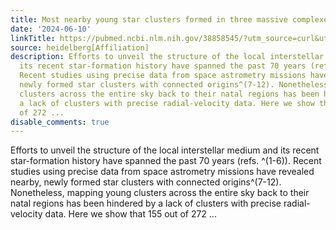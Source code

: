 ```yaml
---
title: Most nearby young star clusters formed in three massive complexes
date: '2024-06-10'
linkTitle: https://pubmed.ncbi.nlm.nih.gov/38858545/?utm_source=curl&utm_medium=rss&utm_campaign=pubmed-2&utm_content=1FakS-2QOkCT8HsMOQP1bCRQ4YzyumYOmxmF0moLsQ3dFB1E9V&fc=20220326224207&ff=20240611181022&v=2.18.0.post9+e462414
source: heidelberg[Affiliation]
description: Efforts to unveil the structure of the local interstellar medium and
  its recent star-formation history have spanned the past 70 years (refs. ^(1-6)).
  Recent studies using precise data from space astrometry missions have revealed nearby,
  newly formed star clusters with connected origins^(7-12). Nonetheless, mapping young
  clusters across the entire sky back to their natal regions has been hindered by
  a lack of clusters with precise radial-velocity data. Here we show that 155 out
  of 272 ...
disable_comments: true
---
```

Efforts to unveil the structure of the local interstellar medium and its recent star-formation history have spanned the past 70 years (refs. ^(1-6)). Recent studies using precise data from space astrometry missions have revealed nearby, newly formed star clusters with connected origins^(7-12). Nonetheless, mapping young clusters across the entire sky back to their natal regions has been hindered by a lack of clusters with precise radial-velocity data. Here we show that 155 out of 272 ...